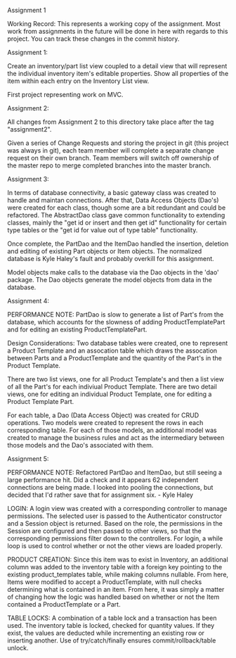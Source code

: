 Assignment 1

Working Record: This represents a working copy of the assignment. Most work from assignments in the future will be done in here with regards to this project. You can track these changes in the commit history.

Assignment 1:

Create an inventory/part list view coupled to a detail view that will represent the individual inventory item's editable properties. Show all properties of the item within each entry on the Inventory List view.

First project representing work on MVC.

Assignment 2: 

All changes from Assignment 2 to this directory take place after the tag "assignment2". 

Given a series of Change Requests and storing the project in git (this project was always in git), each team member will complete a separate change request on their own branch. Team members will switch off ownership of the master repo to merge completed branches into the master branch.

Assignment 3:

In terms of database connectivity, a basic gateway class was created to handle and maintan connections. After that, Data Access Objects (Dao's) were created for each class, though some are a bit redundant and could be refactored. The AbstractDao class gave common functionality to extending classes, mainly the "get id or insert and then get id" functionality for certain type tables or the "get id for value out of type table" functionality.

Once complete, the PartDao and the ItemDao handled the insertion, deletion and editing of existing Part objects or Item objects. The normalized database is Kyle Haley's fault and probably overkill for this assignment.

Model objects make calls to the database via the Dao objects in the 'dao' package. The Dao objects generate the model objects from data in the database.

Assignment 4:

PERFORMANCE NOTE: PartDao is slow to generate a list of Part's from the database, 
which accounts for the slowness of adding ProductTemplatePart and for editing an existing
 ProductTemplatePart.

 Design Considerations: 
 Two database tables were created, one to represent a Product Template and an assocation 
 table which draws the assocation between Parts and a ProductTemplate and the quantity of the 
 Part's in the Product Template.

 There are two list views, one for all Product Template's and then a list view of all the Part's 
 for each indiviual Product Template. There are two detail views, one for editing an 
 individual Product Template, one for editing a Product Template Part.

 For each table, a Dao (Data Access Object) was created for CRUD operations. Two models were 
 created to represent the rows in each corresponding table. For each of those models, an 
 additional model was created to manage the business rules and act as the intermediary between 
 those models and the Dao's associated with them.

 Assignment 5:

 PERFORMANCE NOTE: Refactored PartDao and ItemDao, but still seeing a large performance hit. Did a check and it appears 62 independent connections are being made. I looked into pooling the connections, but decided that I'd rather save that for assignment six. - Kyle Haley

 LOGIN: A login view was created with a corresponding controller to manage permissions. The selected user is passed to the Authenticator constructor and a Session object is returned. Based on the role, the permissions in the Session are configured and then passed to other views, so that the corresponding permissions filter down to the controllers. For login, a while loop is used to control whether or not the other views are loaded properly.

 PRODUCT CREATION: Since this item was to exist in Inventory, an additional column was added to the inventory table with a foreign key pointing to the existing product_templates table, while making columns nullable. From here, Items were modified to accept a ProductTemplate, with null checks determining what is contained in an item. From here, it was simply a matter of changing how the logic was handled based on whether or not the Item contained a ProductTemplate or a Part. 

 TABLE LOCKS: A combination of a table lock and a transaction has been used. The inventory table is locked, checked for quantity values. If they exist, the values are deducted while incrementing an existing row or inserting another. Use of try/catch/finally ensures commit/rollback/table unlock.
